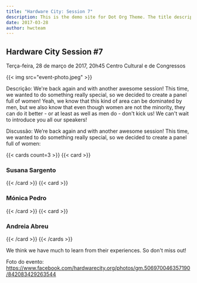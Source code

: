 ```yaml
---
title: "Hardware City: Session 7"
description: This is the demo site for Dot Org Theme. The title description and images front matter is required for meta og content.
date: 2017-03-28
author: hwcteam
---
```


## Hardware City Session #7
Terça-feira, 28 de março de 2017, 20h45
Centro Cultural e de Congressos

{{< img src="event-photo.jpeg" >}}

Descrição:
We're back again and with another awesome session! This time, we wanted to do something really special, so we decided to create a panel full of women! Yeah, we know that this kind of area can be dominated by men, but we also know that even though women are not the minority, they can do it better - or at least as well as men do - don't kick us! We can't wait to introduce you all our speakers!

Discussão:
We’re back again and with another awesome session! This time, we wanted to do something really special, so we decided to create a panel full of women:

{{< cards count=3 >}}
{{< card >}}
### Susana Sargento
{{< /card >}}
{{< card >}}
### Mónica Pedro
{{< /card >}}
{{< card >}}
### Andreia Abreu
{{< /card >}}
{{< /cards >}}

We think we have much to learn from their experiences. So don't miss out!



Foto do evento: https://www.facebook.com/hardwarecity.org/photos/gm.506970046357190/842083429263544
